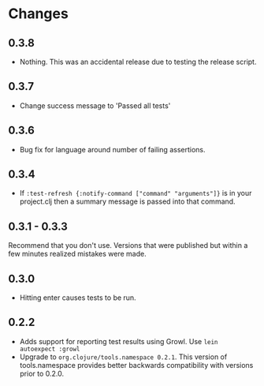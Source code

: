# Changes

## 0.3.8

- Nothing. This was an accidental release due to testing the release
  script.
  
## 0.3.7

- Change success message to 'Passed all tests'

## 0.3.6

- Bug fix for language around number of failing assertions.

## 0.3.4

- If `:test-refresh {:notify-command ["command" "arguments"]}` is in
  your project.clj then a summary message is passed into that command.

## 0.3.1 - 0.3.3

Recommend that you don't use. Versions that were published but within
a few minutes realized mistakes were made.

## 0.3.0

- Hitting enter causes tests to be run.

## 0.2.2

- Adds support for reporting test results using Growl. Use `lein
autoexpect :growl`
- Upgrade to `org.clojure/tools.namespace 0.2.1`. This version of
  tools.namespace provides better backwards compatibility with
  versions prior to 0.2.0.
